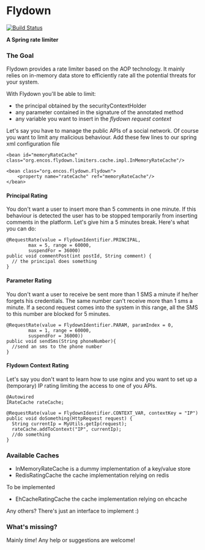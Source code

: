 Flydown
===

[![Build Status](https://travis-ci.org/encos/flydown.svg?branch=master)](https://travis-ci.org/encos/flydown)


**A Spring rate limiter**

### The Goal
Flydown provides a rate limiter based on the AOP technology. It mainly relies on in-memory data store to efficiently rate all the potential threats for your system. 

With Flydown you'll be able to limit:
* the principal obtained by the securityContextHolder
* any parameter contained in the signature of the annotated method
* any variable you want to insert in the *flydown request context*

Let's say you have to manage the public APIs of a social network. Of course you want to limit any malicious behaviour. 
Add these few lines to our spring xml configuration file
```
<bean id="memoryRateCache" class="org.encos.flydown.limiters.cache.impl.InMemoryRateCache"/>

<bean class="org.encos.flydown.Flydown">
    <property name="rateCache" ref="memoryRateCache"/>
</bean>
```
#### Principal Rating
You don't want a user to insert more than 5 comments in one minute. If this behaviour is detected the user has to be stopped temporarily from inserting comments in the platform. Let's give him a 5 minutes break. Here's what you can do:
```
@RequestRate(value = FlydownIdentifier.PRINCIPAL,
        max = 5, range = 60000,
        suspendFor = 36000)
public void commentPost(int postId, String comment) {
  // the principal does something
}
```

#### Parameter Rating
You don't want a user to receive be sent more than 1 SMS a minute if he/her forgets his credentials. The same number can't receive more than 1 sms a minute. If a second request comes into the system in this range, all the SMS to this number are blocked for 5 minutes.
```
@RequestRate(value = FlydownIdentifier.PARAM, paramIndex = 0,
        max = 1, range = 60000,
        suspendFor = 36000))
public void sendSms(String phoneNumber){
  //send an sms to the phone number
}
```

#### Flydown Context Rating
Let's say you don't want to learn how to use nginx and you want to set up a (temporary) IP rating limiting the access to one of you APIs.
```
@Autowired
IRateCache rateCache;

@RequestRate(value = FlydownIdentifier.CONTEXT_VAR, contextKey = "IP")
public void doSomething(HttpRequest request) {
  String currentIp = MyUtils.getIp(request);
  rateCache.addToContext("IP", currentIp);
  //do something
}
```



### Available Caches
* InMemoryRateCache is a dummy implementation of a key/value store 
* RedisRatingCache the cache implementation relying on redis

To be implemented
* EhCacheRatingCache the cache implementation relying on ehcache

Any others? There's just an interface to implement :)

### What's missing?

Mainly *time*! Any help or suggestions are welcome!
